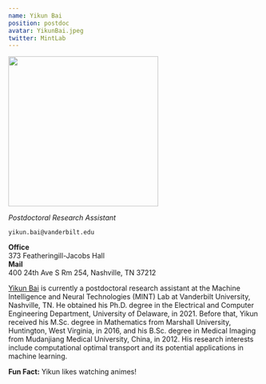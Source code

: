 ```yaml
---
name: Yikun Bai
position: postdoc
avatar: YikunBai.jpeg
twitter: MintLab
---
```


<img width="300" src="{{site.baseurl}}/images/people/{{page.avatar}}" data-action="zoom">

_Postdoctoral Research Assistant_<br>

<i class="fa fa-envelope-o"></i> `yikun.bai@vanderbilt.edu`

**Office**<br>373 Featheringill-Jacobs Hall<br>
**Mail**<br>
400 24th Ave S Rm 254, Nashville, TN 37212<br>

[Yikun Bai](https://yikun-baio.github.io) is currently a postdoctoral research assistant at the Machine Intelligence and Neural Technologies (MINT) Lab at Vanderbilt University, Nashville, TN. He obtained his Ph.D. degree in the Electrical and Computer Engineering Department, University of Delaware, in 2021. Before that, Yikun received his M.Sc. degree in Mathematics from Marshall University, Huntington, West Virginia, in 2016, and his B.Sc. degree in Medical Imaging from Mudanjiang Medical University, China, in 2012. His research interests include computational optimal transport and its potential applications in machine learning. 

**Fun Fact:** Yikun likes watching animes!
